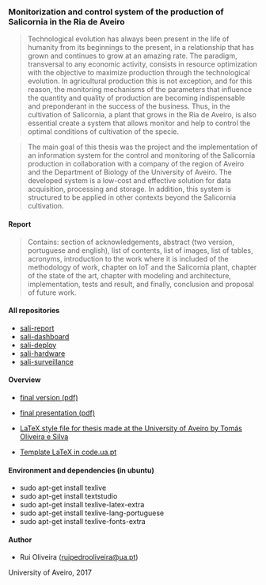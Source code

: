 ### Monitorization and control system of the production of Salicornia in the Ria de Aveiro

> Technological evolution has always been present in the life of humanity from its beginnings to the present, in a relationship that has grown and continues to grow at an amazing rate. The paradigm, transversal to any economic activity, consists in resource optimization with the objective to maximize production through the technological evolution. In agricultural production this is not exception, and for this reason, the monitoring mechanisms of the parameters that influence the quantity and quality of production are becoming indispensable and preponderant in the success of the business. Thus, in the cultivation of Salicornia, a plant that grows in the Ria de Aveiro, is also essential create a system that allows monitor and help to control the optimal conditions of cultivation of the specie.

> The main goal of this thesis was the project and the implementation of an information system for the control and monitoring of the Salicornia production in collaboration with a company of the region of Aveiro and the Department of Biology of the University of Aveiro. The developed system is a low-cost and effective solution for data acquisition, processing and storage. In addition, this system is structured to be applied in other contexts beyond the Salicornia cultivation.


#### Report

> Contains: section of acknowledgements, abstract (two version, portuguese and english), list of contents, list of images, list of tables, acronyms, introduction to the work where it is included of the methodology of work, chapter on IoT and the Salicornia plant, chapter of the state of the art, chapter with modeling and architecture, implementation, tests and result, and finally, conclusion and proposal of future work. 

#### All repositories

* [sali-report](https://github.com/ruipoliveira/sali-report)
* [sali-dashboard](https://github.com/ruipoliveira/sali-dashboard)
* [sali-deploy](https://github.com/ruipoliveira/sali-deploy)
* [sali-hardware](https://github.com/ruipoliveira/sali-hardware)
* [sali-surveillance](https://github.com/ruipoliveira/sali-surveillance)

#### Overview 

* [final version (pdf) ](https://github.com/ruipoliveira/ThesisSalicornia-report/blob/master/thesis-roliveira.pdf)

* [final presentation (pdf) ](https://github.com/ruipoliveira/sali-report/blob/master/resources/tese_roliveira.pdf)

* [LaTeX style file for thesis made at the University of Aveiro by Tomás Oliveira e Silva](https://github.com/ruipoliveira/ThesisSalicornia-report/blob/master/uaThesis.sty) 

* [Template LaTeX in code.ua.pt](https://code.ua.pt/projects/latex-ua/repository/revisions/master/show/LyX) 

#### Environment and dependencies (in ubuntu)

* sudo apt-get install texlive
* sudo apt-get install textstudio
* sudo apt-get install texlive-latex-extra
* sudo apt-get install texlive-lang-portuguese
* sudo apt-get install texlive-fonts-extra

#### Author
* Rui Oliveira (ruipedrooliveira@ua.pt)

University of Aveiro, 2017
